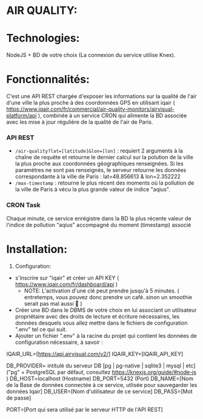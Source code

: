 # AIR QUALITY:
# Technologies:
NodeJS + BD de votre choix (La connexion du service utilise Knex).

# Fonctionnalités:
C'est une API REST chargée d'exposer les informations sur la qualité de l'air d'une ville la plus proche à des coordonnées GPS
en utilisant iqair ( https://www.iqair.com/fr/commercial/air-quality-monitors/airvisual-platform/api ), combinée à un service CRON qui alimente la BD associée avec les mise à jour régulière de la qualité de l'air de Paris.

### API REST
- `/air-quality?lat=[latitude]&lon=[lon]` : requiert 2 arguments à la chaîne de requête et retourne le dernier calcul sur la polution de la ville la plus proche aux coordonnées géographiques renseignées.
Si les paramètres ne sont pas renseignés, le serveur retourne les données correspondante à la ville de Paris :
lat=48.856613 & lon=2.352222
- `/max-timestamp` : retourne le plus récent des moments où la pollution de la ville de Paris à vécu la plus grande valeur de indice "aqius".

### CRON Task
Chaque minute, ce service enrégistre dans la BD la plus récente valeur de l'indice de pollution "aqius" accompagné du moment (timestamp) associé


# Installation:

1. Configuration:
-   s'inscrire sur "iqair" et créer un API KEY ( https://www.iqair.com/fr/dashboard/api )
    -   NOTE: L'activation d'une clé peut prendre jusqu'à 5 minutes. ( entretemps, vous pouvez donc prendre un café..sinon un smoothie serait pas mal aussi 🙂 )
-   Créer une BD dans le DBMS de votre choix en lui associant un utilisateur propriétaire avec des droits de lecture et écriture nécessaires, les données desquels vous allez mettre dans le fichiers de configuration ".env" tel ce qui suit.
-   Ajouter un fichier ".env" à la racine du projet qui contient les données de configuration nécessaire, à savoir :

IQAIR_URL=[https://api.airvisual.com/v2/]
IQAIR_KEY=[IQAIR_API_KEY]

DB_PROVIDER= intitulé du serveur DB [pg | pg-native | sqlite3 | mysql | etc] ("pg" = PostgreSQL par défaut, consultez https://knexjs.org/guide/#node-js )
DB_HOST=localhost (Hostname)
DB_PORT=5432 (Port)
DB_NAME=[Nom de la Base de données connectée à ce service, utlisée pour sauvegarder les données Iqair]
DB_USER=[Nom d'utilisateur de ce service]
DB_PASS=[Mot de passe]

PORT=[Port qui sera utilisé par le serveur HTTP de l'API REST]
